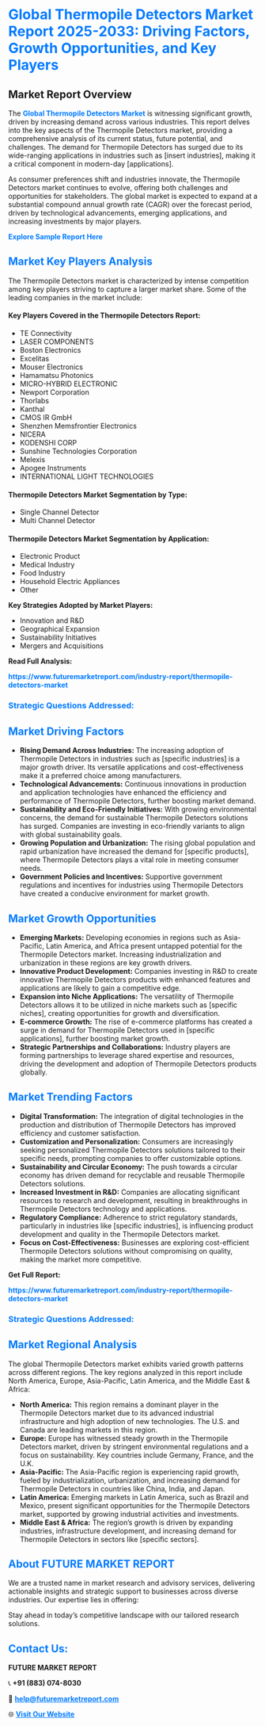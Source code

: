 <h1 style="color: #007BFF;">Global Thermopile Detectors Market Report 2025-2033: Driving Factors, Growth Opportunities, and Key Players</h1>

<section id="overview">
<h2>Market Report Overview</h2>
<p>The <a href="https://www.futuremarketreport.com/industry-report/thermopile-detectors-market" style="color: #007BFF; text-decoration: none;"><strong>Global Thermopile Detectors Market</strong></a> is witnessing significant growth, driven by increasing demand across various industries. This report delves into the key aspects of the Thermopile Detectors market, providing a comprehensive analysis of its current status, future potential, and challenges. The demand for Thermopile Detectors has surged due to its wide-ranging applications in industries such as [insert industries], making it a critical component in modern-day [applications].</p>
<p>As consumer preferences shift and industries innovate, the Thermopile Detectors market continues to evolve, offering both challenges and opportunities for stakeholders. The global market is expected to expand at a substantial compound annual growth rate (CAGR) over the forecast period, driven by technological advancements, emerging applications, and increasing investments by major players.</p>
</section>

<section id="overview">
<p><a href="https://www.futuremarketreport.com/request-sample/reportId=76156" style="color: #007BFF; text-decoration: none;"><strong>Explore Sample Report Here</strong></a></p>
</section>

<section id="key-players">
<h2 style="color: #007BFF;">Market Key Players Analysis</h2>
<p>The Thermopile Detectors market is characterized by intense competition among key players striving to capture a larger market share. Some of the leading companies in the market include:</p>
<h4>Key Players Covered in the Thermopile Detectors Report:</h4>
<ul><li>TE Connectivity</li><li>LASER COMPONENTS</li><li>Boston Electronics</li><li>Excelitas</li><li>Mouser Electronics</li><li>Hamamatsu Photonics</li><li>MICRO-HYBRID ELECTRONIC</li><li>Newport Corporation</li><li>Thorlabs</li><li>Kanthal</li><li>CMOS IR GmbH</li><li>Shenzhen Memsfrontier Electronics</li><li>NICERA</li><li>KODENSHI CORP</li><li>Sunshine Technologies Corporation</li><li>Melexis</li><li>Apogee Instruments</li><li>INTERNATIONAL LIGHT TECHNOLOGIES</li></ul>
<h4>Thermopile Detectors Market Segmentation by Type:</h4>
<ul><li>Single Channel Detector</li><li>Multi Channel Detector</li></ul>

<h4>Thermopile Detectors Market Segmentation by Application:</h4>
<ul><li>Electronic Product</li><li>Medical Industry</li><li>Food Industry</li><li>Household Electric Appliances</li><li>Other</li></ul>
<p><strong>Key Strategies Adopted by Market Players:</strong></p>
<ul>
<li>Innovation and R&D</li>
<li>Geographical Expansion</li>
<li>Sustainability Initiatives</li>
<li>Mergers and Acquisitions</li>
</ul>
</section>

<section>
<p><strong>Read Full Analysis: </strong></p><a href="https://www.futuremarketreport.com/industry-report/thermopile-detectors-market" style="color: #007BFF; text-decoration: none;"><strong>https://www.futuremarketreport.com/industry-report/thermopile-detectors-market</strong></a>
<h3 style="color: #007BFF;">Strategic Questions Addressed:</h3>
</section>

<section id="driving-factors">
<h2 style="color: #007BFF;">Market Driving Factors</h2>
<ul>
<li><strong>Rising Demand Across Industries:</strong> The increasing adoption of Thermopile Detectors in industries such as [specific industries] is a major growth driver. Its versatile applications and cost-effectiveness make it a preferred choice among manufacturers.</li>
<li><strong>Technological Advancements:</strong> Continuous innovations in production and application technologies have enhanced the efficiency and performance of Thermopile Detectors, further boosting market demand.</li>
<li><strong>Sustainability and Eco-Friendly Initiatives:</strong> With growing environmental concerns, the demand for sustainable Thermopile Detectors solutions has surged. Companies are investing in eco-friendly variants to align with global sustainability goals.</li>
<li><strong>Growing Population and Urbanization:</strong> The rising global population and rapid urbanization have increased the demand for [specific products], where Thermopile Detectors plays a vital role in meeting consumer needs.</li>
<li><strong>Government Policies and Incentives:</strong> Supportive government regulations and incentives for industries using Thermopile Detectors have created a conducive environment for market growth.</li>
</ul>
</section>

<section id="growth-opportunities">
<h2 style="color: #007BFF;">Market Growth Opportunities</h2>
<ul>
<li><strong>Emerging Markets:</strong> Developing economies in regions such as Asia-Pacific, Latin America, and Africa present untapped potential for the Thermopile Detectors market. Increasing industrialization and urbanization in these regions are key growth drivers.</li>
<li><strong>Innovative Product Development:</strong> Companies investing in R&D to create innovative Thermopile Detectors products with enhanced features and applications are likely to gain a competitive edge.</li>
<li><strong>Expansion into Niche Applications:</strong> The versatility of Thermopile Detectors allows it to be utilized in niche markets such as [specific niches], creating opportunities for growth and diversification.</li>
<li><strong>E-commerce Growth:</strong> The rise of e-commerce platforms has created a surge in demand for Thermopile Detectors used in [specific applications], further boosting market growth.</li>
<li><strong>Strategic Partnerships and Collaborations:</strong> Industry players are forming partnerships to leverage shared expertise and resources, driving the development and adoption of Thermopile Detectors products globally.</li>
</ul>
</section>

<section id="trending-factors">
<h2 style="color: #007BFF;">Market Trending Factors</h2>
<ul>
<li><strong>Digital Transformation:</strong> The integration of digital technologies in the production and distribution of Thermopile Detectors has improved efficiency and customer satisfaction.</li>
<li><strong>Customization and Personalization:</strong> Consumers are increasingly seeking personalized Thermopile Detectors solutions tailored to their specific needs, prompting companies to offer customizable options.</li>
<li><strong>Sustainability and Circular Economy:</strong> The push towards a circular economy has driven demand for recyclable and reusable Thermopile Detectors solutions.</li>
<li><strong>Increased Investment in R&D:</strong> Companies are allocating significant resources to research and development, resulting in breakthroughs in Thermopile Detectors technology and applications.</li>
<li><strong>Regulatory Compliance:</strong> Adherence to strict regulatory standards, particularly in industries like [specific industries], is influencing product development and quality in the Thermopile Detectors market.</li>
<li><strong>Focus on Cost-Effectiveness:</strong> Businesses are exploring cost-efficient Thermopile Detectors solutions without compromising on quality, making the market more competitive.</li>
</ul>
</section>

<section>
<p><strong>Get Full Report: </strong></p><a href="https://www.futuremarketreport.com/industry-report/thermopile-detectors-market" style="color: #007BFF; text-decoration: none;"><strong>https://www.futuremarketreport.com/industry-report/thermopile-detectors-market</strong></a>
<h3 style="color: #007BFF;">Strategic Questions Addressed:</h3>
</section>


<section id="regional-analysis">
<h2 style="color: #007BFF;">Market Regional Analysis</h2>
<p>The global Thermopile Detectors market exhibits varied growth patterns across different regions. The key regions analyzed in this report include North America, Europe, Asia-Pacific, Latin America, and the Middle East & Africa:</p>
<ul>
<li><strong>North America:</strong> This region remains a dominant player in the Thermopile Detectors market due to its advanced industrial infrastructure and high adoption of new technologies. The U.S. and Canada are leading markets in this region.</li>
<li><strong>Europe:</strong> Europe has witnessed steady growth in the Thermopile Detectors market, driven by stringent environmental regulations and a focus on sustainability. Key countries include Germany, France, and the U.K.</li>
<li><strong>Asia-Pacific:</strong> The Asia-Pacific region is experiencing rapid growth, fueled by industrialization, urbanization, and increasing demand for Thermopile Detectors in countries like China, India, and Japan.</li>
<li><strong>Latin America:</strong> Emerging markets in Latin America, such as Brazil and Mexico, present significant opportunities for the Thermopile Detectors market, supported by growing industrial activities and investments.</li>
<li><strong>Middle East & Africa:</strong> The region’s growth is driven by expanding industries, infrastructure development, and increasing demand for Thermopile Detectors in sectors like [specific sectors].</li>
</ul>
</section>

<footer>
<h2 style="color: #007BFF;">About FUTURE MARKET REPORT</h2>
<p>We are a trusted name in market research and advisory services, delivering actionable insights and strategic support to businesses across diverse industries. Our expertise lies in offering:</p>

<p>Stay ahead in today’s competitive landscape with our tailored research solutions.</p>

<h2 style="color: #007BFF;">Contact Us:</h2>
<p><strong>FUTURE MARKET REPORT</strong></p>
<p>📞 <strong>+91 (883) 074-8030</strong></p>
<p>📧 <strong><a href="mailto:help@futuremarketreport.com" style="color: #007BFF;">help@futuremarketreport.com</a></strong></p>
<p>🌐 <strong><a href="https://www.futuremarketreport.com/" style="color: #007BFF;">Visit Our Website</a></strong></p>
</footer>